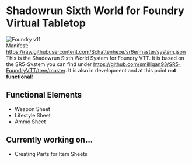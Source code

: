 # Shadowrun Sixth World for Foundry Virtual Tabletop

![Foundry v11](https://img.shields.io/badge/foundry-v11-green)  
Manifest: https://raw.githubusercontent.com/Schattenhexe/sr6e/master/system.json  
This is the Shadowrun Sixth World System for Foundry VTT. It is based on the SR5-System you can find under https://github.com/smilligan93/SR5-FoundryVTT/tree/master. It is also in development and at this point **not functional**! 

## Functional Elements

- Weapon Sheet
- Lifestyle Sheet
- Ammo Sheet

## Currently working on...

- Creating Parts for Item Sheets